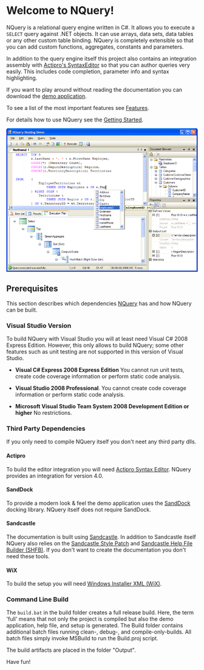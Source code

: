 # Welcome to NQuery!

NQuery is a relational query engine written in C#. It allows you to execute a
`SELECT` query against .NET objects. It can use arrays, data sets, data tables
or any other custom table binding. NQuery is completely extensible so that you
can add custom functions, aggregates, constants and parameters.

In addition to the query engine itself this project also contains an integration
assembly with [Actipro's SyntaxEditor][2] so that you can author queries very
easily. This includes code completion, parameter info and syntax highlighting.

If you want to play around without reading the documentation you can download
the [demo application](http://nquery.codeplex.com/downloads/get/475130).

To see a list of the most important features see [Features](docs/Features.md).

For details how to use NQuery see the [Getting Started](docs/GettingStarted.md).

![Welcome.png](docs/Welcome.png)

## Prerequisites

This section describes which dependencies [NQuery][1] has and how NQuery can be
built.

### Visual Studio Version

To build NQuery with Visual Studio you will at least need Visual C# 2008 Express
Edition. However, this only allows to build NQuery; some other features such as
unit testing are not supported in this version of Visual Studio.

* **Visual C# Express 2008 Express Edition** You cannot run unit tests, create
code coverage information or perform static code analysis.
	
* **Visual Studio 2008 Professional**. You cannot create code coverage
information or perform static code analysis.
	
* **Microsoft Visual Studio Team System 2008 Development Edition or higher** No
restrictions.

### Third Party Dependencies

If you only need to compile NQuery itself you don't neet any third party dlls.

#### Actipro

To build the editor integration you will need [Actipro Syntax Editor][2]. NQuery
provides an integration for version 4.0.

#### SandDock

To provide a modern look & feel the demo application uses the [SandDock][3]
docking library. NQuery itself does not require SandDock.

#### Sandcastle

The documentation is built using [Sandcastle][4]. In addition to Sandcastle
itself NQuery also relies on the [Sandcastle Style Patch][5] and
[Sandcastle Help File Builder (SHFB)][6]. If you don't want to create the
documentation you don't need these tools.

#### WiX

To build the setup you will need [Windows Installer XML (WiX)][7].

### Command Line Build

The `build.bat` in the build folder creates a full release build. Here, the term
'full' means that not only the project is compiled but also the demo
application, help file, and setup is generated. The Build folder contains
additional batch files running clean-, debug-, and compile-only-builds. All
batch files simply invoke MSBuild to run the Build.proj script.

The build artifacts are placed in the folder "Output".

Have fun!

[1]: http://nquery.codeplex.com
[2]: http://www.actiprosoftware.com/Products/DotNet/SyntaxEditor/Default.aspx
[3]: http://www.divil.co.uk/net/controls/sanddock/
[4]: http://sandcastle.codeplex.com
[5]: http://sandcastlestyles.codeplex.com
[6]: http://shfb.codeplex.com
[7]: http://wix.sourceforge.net